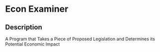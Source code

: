 # Econ Examiner

## Description

A Program that Takes a Piece of Proposed Legislation and Determines its Potential Economic Impact


